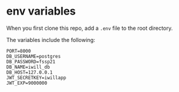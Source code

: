 # env variables

When you first clone this repo, add a `.env` file to the root directory.

The variables include the following:

```
PORT=8000
DB_USERNAME=postgres
DB_PASSWORD=fssp21
DB_NAME=iwill_db
DB_HOST=127.0.0.1
JWT_SECRETKEY=iwillapp
JWT_EXP=9000000
```
